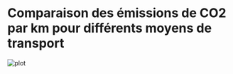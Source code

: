 # Comparaison des émissions de CO2 par km pour différents moyens de transport
![plot](.result_linear.png)